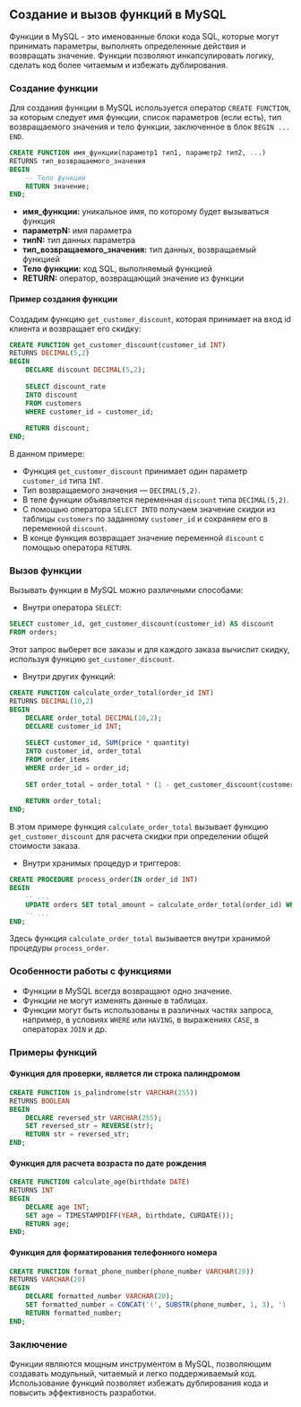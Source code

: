 ## Создание и вызов функций в MySQL

Функции в MySQL - это именованные блоки кода SQL, которые могут принимать параметры, выполнять определенные действия и возвращать значение. Функции позволяют инкапсулировать логику, сделать код более читаемым и избежать дублирования.

### Создание функции

Для создания функции в MySQL используется оператор `CREATE FUNCTION`, за которым следует имя функции, список параметров (если есть), тип возвращаемого значения и тело функции, заключенное в блок `BEGIN ... END`.

```sql
CREATE FUNCTION имя_функции(параметр1 тип1, параметр2 тип2, ...)
RETURNS тип_возвращаемого_значения
BEGIN
    -- Тело функции
    RETURN значение;
END;
```

- **имя_функции:**  уникальное имя, по которому будет вызываться функция
- **параметрN:** имя параметра
- **типN:** тип данных параметра
- **тип_возвращаемого_значения:**  тип данных, возвращаемый функцией
- **Тело функции:**  код SQL, выполняемый функцией
- **RETURN:** оператор, возвращающий значение из функции

#### Пример создания функции

Создадим функцию `get_customer_discount`, которая принимает на вход id клиента и возвращает его скидку:

```sql
CREATE FUNCTION get_customer_discount(customer_id INT)
RETURNS DECIMAL(5,2)
BEGIN
    DECLARE discount DECIMAL(5,2);
    
    SELECT discount_rate 
    INTO discount 
    FROM customers 
    WHERE customer_id = customer_id;
    
    RETURN discount;
END;
```

В данном примере:

-  Функция `get_customer_discount` принимает один параметр `customer_id` типа `INT`.
-  Тип возвращаемого значения — `DECIMAL(5,2)`.
-  В теле функции объявляется переменная `discount` типа `DECIMAL(5,2)`.
-  С помощью оператора `SELECT INTO` получаем значение скидки из таблицы `customers` по заданному `customer_id` и сохраняем его в переменной `discount`.
-  В конце функция возвращает значение переменной `discount` с помощью оператора `RETURN`.

### Вызов функции

Вызывать функции в MySQL можно различными способами:

-  Внутри оператора `SELECT`:

```sql
SELECT customer_id, get_customer_discount(customer_id) AS discount
FROM orders;
```

Этот запрос выберет все заказы и для каждого заказа вычислит скидку, используя функцию `get_customer_discount`.

-  Внутри других функций:

```sql
CREATE FUNCTION calculate_order_total(order_id INT)
RETURNS DECIMAL(10,2)
BEGIN
    DECLARE order_total DECIMAL(10,2);
    DECLARE customer_id INT;
    
    SELECT customer_id, SUM(price * quantity) 
    INTO customer_id, order_total
    FROM order_items
    WHERE order_id = order_id;
    
    SET order_total = order_total * (1 - get_customer_discount(customer_id));
    
    RETURN order_total;
END;
```

В этом примере функция `calculate_order_total` вызывает функцию `get_customer_discount` для расчета скидки при определении общей стоимости заказа.

-  Внутри хранимых процедур и триггеров:

```sql
CREATE PROCEDURE process_order(IN order_id INT)
BEGIN
    -- ...
    UPDATE orders SET total_amount = calculate_order_total(order_id) WHERE order_id = order_id;
    -- ...
END;
```

Здесь функция `calculate_order_total` вызывается внутри хранимой процедуры `process_order`.

### Особенности работы с функциями

-  Функции в MySQL всегда возвращают одно значение.
-  Функции не могут изменять данные в таблицах.
-  Функции могут быть использованы в различных частях запроса, например, в условиях `WHERE` или `HAVING`, в выражениях `CASE`, в операторах `JOIN` и др.

### Примеры функций

#### Функция для проверки, является ли строка палиндромом

```sql
CREATE FUNCTION is_palindrome(str VARCHAR(255))
RETURNS BOOLEAN
BEGIN
    DECLARE reversed_str VARCHAR(255);
    SET reversed_str = REVERSE(str);
    RETURN str = reversed_str;
END;
```

#### Функция для расчета возраста по дате рождения

```sql
CREATE FUNCTION calculate_age(birthdate DATE)
RETURNS INT
BEGIN
    DECLARE age INT;
    SET age = TIMESTAMPDIFF(YEAR, birthdate, CURDATE());
    RETURN age;
END;
```

#### Функция для форматирования телефонного номера

```sql
CREATE FUNCTION format_phone_number(phone_number VARCHAR(20))
RETURNS VARCHAR(20)
BEGIN
    DECLARE formatted_number VARCHAR(20);
    SET formatted_number = CONCAT('(', SUBSTR(phone_number, 1, 3), ') ', SUBSTR(phone_number, 4, 3), '-', SUBSTR(phone_number, 7));
    RETURN formatted_number;
END;
```

### Заключение

Функции являются мощным инструментом в MySQL, позволяющим создавать модульный, читаемый и легко поддерживаемый код. Использование функций позволяет избежать дублирования кода и повысить эффективность разработки.
